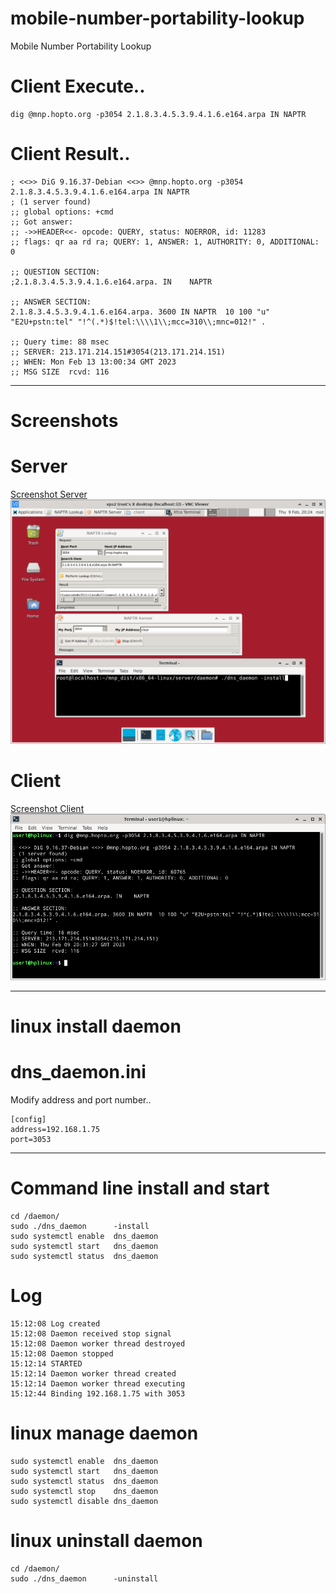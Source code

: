 # mobile-number-portability-lookup
Mobile Number Portability Lookup

# Client Execute..
```console
dig @mnp.hopto.org -p3054 2.1.8.3.4.5.3.9.4.1.6.e164.arpa IN NAPTR
```

# Client Result..

```console
; <<>> DiG 9.16.37-Debian <<>> @mnp.hopto.org -p3054 2.1.8.3.4.5.3.9.4.1.6.e164.arpa IN NAPTR
; (1 server found)
;; global options: +cmd
;; Got answer:
;; ->>HEADER<<- opcode: QUERY, status: NOERROR, id: 11283
;; flags: qr aa rd ra; QUERY: 1, ANSWER: 1, AUTHORITY: 0, ADDITIONAL: 0

;; QUESTION SECTION:
;2.1.8.3.4.5.3.9.4.1.6.e164.arpa. IN	NAPTR

;; ANSWER SECTION:
2.1.8.3.4.5.3.9.4.1.6.e164.arpa. 3600 IN NAPTR	10 100 "u" "E2U+pstn:tel" "!^(.*)$!tel:\\\\1\\;mcc=310\\;mnc=012!" .

;; Query time: 88 msec
;; SERVER: 213.171.214.151#3054(213.171.214.151)
;; WHEN: Mon Feb 13 13:00:34 GMT 2023
;; MSG SIZE  rcvd: 116
```

<hr/>

# Screenshots

#  Server

[Screenshot Server](/screenshots/dns_dist_screenshot.png)
<img src="/screenshots/dns_dist_screenshot.png"></img>

#  Client
[Screenshot Client](/screenshots/dns_dist_dig.png)
<img src="/screenshots/dns_dist_dig.png"></img>
<hr/>

# linux install daemon

# dns_daemon.ini
Modify address and port number..
```console
[config]
address=192.168.1.75
port=3053 
```
<hr/>

# Command line install and start

```console
cd /daemon/
sudo ./dns_daemon      -install
sudo systemctl enable  dns_daemon
sudo systemctl start   dns_daemon
sudo systemctl status  dns_daemon
```


# Log 
```console
15:12:08 Log created
15:12:08 Daemon received stop signal
15:12:08 Daemon worker thread destroyed
15:12:08 Daemon stopped
15:12:14 STARTED
15:12:14 Daemon worker thread created
15:12:14 Daemon worker thread executing
15:12:44 Binding 192.168.1.75 with 3053
```


# linux manage daemon

```console
sudo systemctl enable  dns_daemon
sudo systemctl start   dns_daemon
sudo systemctl status  dns_daemon
sudo systemctl stop    dns_daemon
sudo systemctl disable dns_daemon
```


# linux uninstall daemon

```console
cd /daemon/
sudo ./dns_daemon      -uninstall   
```

